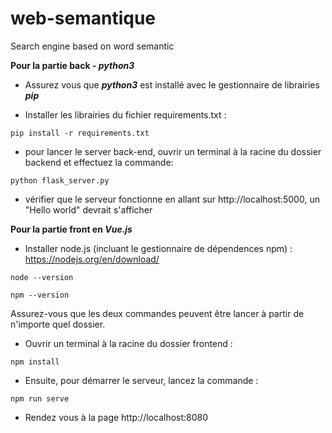 # web-semantique
Search engine based on word semantic 

**Pour la partie back - ***python3*****

* Assurez vous que ***python3*** est installé avec le gestionnaire de librairies ***pip***

* Installer les librairies du fichier requirements.txt :
```
pip install -r requirements.txt
```
* pour lancer le server back-end, ouvrir un terminal à la racine du dossier backend et effectuez la commande:
```
python flask_server.py
```
* vérifier que le serveur fonctionne en allant sur http://localhost:5000, un "Hello world" devrait s'afficher

**Pour la partie front en ***Vue.js*****

* Installer node.js (incluant le gestionnaire de dépendences npm)  :
https://nodejs.org/en/download/
```
node --version

npm --version 
```
Assurez-vous que les deux commandes peuvent être lancer à partir de n'importe quel dossier.

* Ouvrir un terminal à la racine du dossier frontend :
```
npm install
```
* Ensuite, pour démarrer le serveur, lancez la commande :
```
npm run serve
```

* Rendez vous à la page http://localhost:8080
